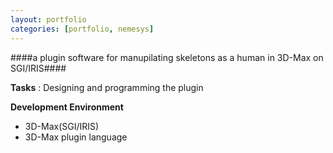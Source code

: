 ```yaml
---
layout: portfolio
categories: [portfolio, nemesys]
---
```


####a plugin software for manupilating skeletons as a human in 3D-Max on SGI/IRIS####

  **Tasks**
  : Designing and programming the plugin

  **Development Environment**

  - 3D-Max(SGI/IRIS)
  - 3D-Max plugin language

